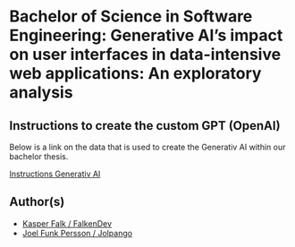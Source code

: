 # Bachelor of Science in Software Engineering: Generative AI’s impact on user interfaces in data-intensive web applications: An exploratory analysis

## Instructions to create the custom GPT (OpenAI)

Below is a link on the data that is used to create the Generativ AI within our bachelor thesis.

[Instructions Generativ AI](./InstructionsGenAI.md)

## Author(s)

- [Kasper Falk / FalkenDev](https://github.com/FalkenDev)
- [Joel Funk Persson / Jolpango](https://github.com/Jolpango)

